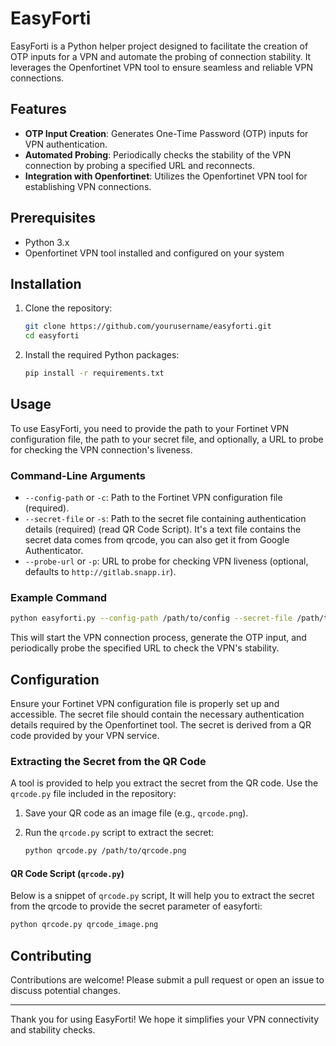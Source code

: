 # EasyForti

EasyForti is a Python helper project designed to facilitate the creation of OTP inputs for a VPN and automate the probing of connection stability. It leverages the Openfortinet VPN tool to ensure seamless and reliable VPN connections.

## Features

- **OTP Input Creation**: Generates One-Time Password (OTP) inputs for VPN authentication.
- **Automated Probing**: Periodically checks the stability of the VPN connection by probing a specified URL and reconnects.
- **Integration with Openfortinet**: Utilizes the Openfortinet VPN tool for establishing VPN connections.

## Prerequisites

- Python 3.x
- Openfortinet VPN tool installed and configured on your system

## Installation

1. Clone the repository:
    ```bash
    git clone https://github.com/yourusername/easyforti.git
    cd easyforti
    ```

2. Install the required Python packages:
    ```bash
    pip install -r requirements.txt
    ```

## Usage

To use EasyForti, you need to provide the path to your Fortinet VPN configuration file, the path to your secret file, and optionally, a URL to probe for checking the VPN connection's liveness.

### Command-Line Arguments

- `--config-path` or `-c`: Path to the Fortinet VPN configuration file (required).
- `--secret-file` or `-s`: Path to the secret file containing authentication details (required) (read QR Code Script). It's a text file contains the secret data comes from qrcode, you can also get it from Google Authenticator.
- `--probe-url` or `-p`: URL to probe for checking VPN liveness (optional, defaults to `http://gitlab.snapp.ir`).

### Example Command

```bash
python easyforti.py --config-path /path/to/config --secret-file /path/to/secret --probe-url http://example.com
```

This will start the VPN connection process, generate the OTP input, and periodically probe the specified URL to check the VPN's stability.

## Configuration

Ensure your Fortinet VPN configuration file is properly set up and accessible. The secret file should contain the necessary authentication details required by the Openfortinet tool. The secret is derived from a QR code provided by your VPN service.

### Extracting the Secret from the QR Code

A tool is provided to help you extract the secret from the QR code. Use the `qrcode.py` file included in the repository:

1. Save your QR code as an image file (e.g., `qrcode.png`).
2. Run the `qrcode.py` script to extract the secret:

    ```bash
    python qrcode.py /path/to/qrcode.png
    ```

#### QR Code Script (`qrcode.py`)

Below is a snippet of `qrcode.py` script, It will help you to extract the secret from the qrcode to provide the secret parameter of easyforti:

```bash
python qrcode.py qrcode_image.png
```

## Contributing

Contributions are welcome! Please submit a pull request or open an issue to discuss potential changes.

---

Thank you for using EasyForti! We hope it simplifies your VPN connectivity and stability checks.
